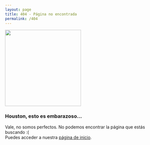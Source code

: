 ```yaml
---
layout: page
title: 404 - Página no encontrada
permalink: /404
---
```


<img src="{{ site.baseurl }}/images/404.png" width="250"/>

<h3>Houston, esto es embarazoso...</h3>
Vale, no somos perfectos. No podemos encontrar la página que estás buscando :(
<br/>Puedes acceder a nuestra <a href="/">página de inicio</a>.
